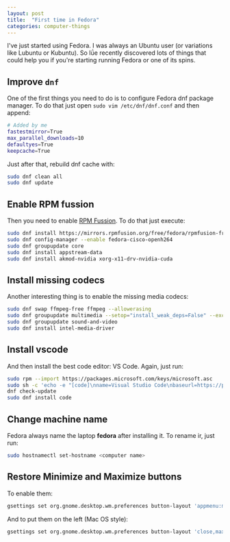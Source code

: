 ```yaml
---
layout: post
title:  "First time in Fedora"
categories: computer-things
---
```


I've just started using Fedora. I was always an Ubuntu user (or variations like Lubuntu or Kubuntu). So Iǘe recently discovered lots of things that could help you if you're starting running Fedora or one of its spins.

## Improve `dnf`

One of the first things you need to do is to configure Fedora dnf package manager. To do that just open `sudo vim /etc/dnf/dnf.conf` and then append:

``` bash
# Added by me
fastestmirror=True
max_parallel_downloads=10
defaultyes=True
keepcache=True
```

Just after that, rebuild dnf cache with:

``` bash
sudo dnf clean all
sudo dnf update
```

## Enable RPM fussion

Then you need to enable [RPM Fussion](https://rpmfusion.org/). To do that just execute:

``` bash
sudo dnf install https://mirrors.rpmfusion.org/free/fedora/rpmfusion-free-release-$(rpm -E %fedora).noarch.rpm https://mirrors.rpmfusion.org/nonfree/fedora/rpmfusion-nonfree-release-$(rpm -E %fedora).noarch.rpm
sudo dnf config-manager --enable fedora-cisco-openh264
sudo dnf groupupdate core
sudo dnf install appstream-data
sudo dnf install akmod-nvidia xorg-x11-drv-nvidia-cuda
```

## Install missing codecs

Another interesting thing is to enable the missing media codecs:

``` bash
sudo dnf swap ffmpeg-free ffmpeg --allowerasing
sudo dnf groupupdate multimedia --setop="install_weak_deps=False" --exclude=PackageKit-gstreamer-plugin
sudo dnf groupupdate sound-and-video
sudo dnf install intel-media-driver
```

## Install vscode

And then install the best code editor: VS Code. Again, just run:

``` bash
sudo rpm --import https://packages.microsoft.com/keys/microsoft.asc
sudo sh -c 'echo -e "[code]\nname=Visual Studio Code\nbaseurl=https://packages.microsoft.com/yumrepos/vscode\nenabled=1\ngpgcheck=1\ngpgkey=https://packages.microsoft.com/keys/microsoft.asc" > /etc/yum.repos.d/vscode.repo'
dnf check-update
sudo dnf install code
```

## Change machine name

Fedora always name the laptop **fedora** after installing it. To rename ir, just run:

``` bash
sudo hostnamectl set-hostname <computer name>
```

## Restore Minimize and Maximize buttons

To enable them:

``` bash
gsettings set org.gnome.desktop.wm.preferences button-layout 'appmenu:minimize,maximize,close'
```

And to put them on the left (Mac OS style):

``` bash
gsettings set org.gnome.desktop.wm.preferences button-layout 'close,maximize,minimize:appmenu'
```